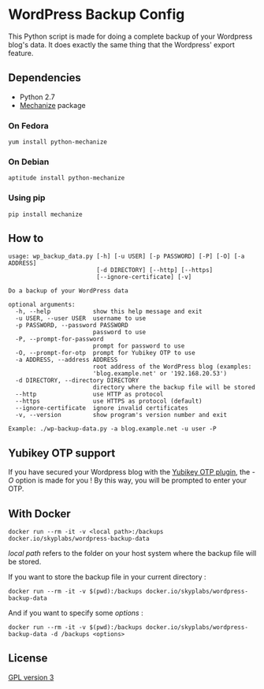 # WordPress Backup Config

This Python script is made for doing a complete backup of your Wordpress blog's data. It does exactly the same thing that the Wordpress' export feature.

## Dependencies

 * Python 2.7
 * [Mechanize][1] package

### On Fedora

	yum install python-mechanize

### On Debian

	aptitude install python-mechanize

### Using pip

	pip install mechanize

## How to

	usage: wp_backup_data.py [-h] [-u USER] [-p PASSWORD] [-P] [-O] [-a ADDRESS]
							 [-d DIRECTORY] [--http] [--https]
							 [--ignore-certificate] [-v]

	Do a backup of your WordPress data

	optional arguments:
	  -h, --help            show this help message and exit
	  -u USER, --user USER  username to use
	  -p PASSWORD, --password PASSWORD
							password to use
	  -P, --prompt-for-password
							prompt for password to use
	  -O, --prompt-for-otp  prompt for Yubikey OTP to use
	  -a ADDRESS, --address ADDRESS
							root address of the WordPress blog (examples:
							'blog.example.net' or '192.168.20.53')
	  -d DIRECTORY, --directory DIRECTORY
							directory where the backup file will be stored
	  --http                use HTTP as protocol
	  --https               use HTTPS as protocol (default)
	  --ignore-certificate  ignore invalid certificates
	  -v, --version         show program's version number and exit

	Example: ./wp-backup-data.py -a blog.example.net -u user -P

## Yubikey OTP support

If you have secured your Wordpress blog with the [Yubikey OTP plugin][2], the *-O* option is made for you ! By this way, you will be prompted to enter your OTP.

## With Docker

    docker run --rm -it -v <local path>:/backups docker.io/skyplabs/wordpress-backup-data

*local path* refers to the folder on your host system where the backup file will be stored.

If you want to store the backup file in your current directory :

    docker run --rm -it -v $(pwd):/backups docker.io/skyplabs/wordpress-backup-data

And if you want to specify some *options* :

    docker run --rm -it -v $(pwd):/backups docker.io/skyplabs/wordpress-backup-data -d /backups <options>

## License

[GPL version 3][3]

  [1]: https://pypi.python.org/pypi/mechanize "Mechanize Python package"
  [2]: https://wordpress.org/plugins/yubikey-plugin/ "Yubikey Wordpress plugin"
  [3]: https://www.gnu.org/licenses/gpl.txt "GPL version 3"
